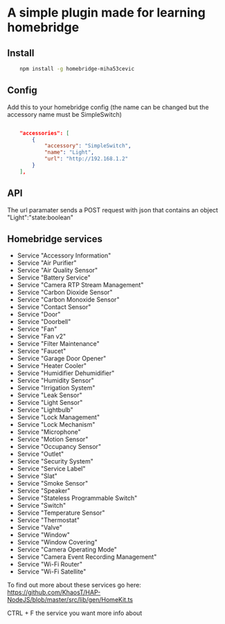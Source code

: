 # A simple plugin made for learning homebridge

## Install

```bash
    npm install -g homebridge-miha53cevic
```

## Config
Add this to your homebridge config (the name can be changed but the accessory name must be SimpleSwitch)
```json

    "accessories": [
        {
            "accessory": "SimpleSwitch",
            "name": "Light",
            "url": "http://192.168.1.2"
        }
    ],

```

## API
The url paramater sends a POST request with json that contains an object "Light":"state:boolean" 

## Homebridge services
- Service "Accessory Information"
- Service "Air Purifier"
- Service "Air Quality Sensor"
- Service "Battery Service"
- Service "Camera RTP Stream Management"
- Service "Carbon Dioxide Sensor"
- Service "Carbon Monoxide Sensor"
- Service "Contact Sensor"
- Service "Door"
- Service "Doorbell"
- Service "Fan"
- Service "Fan v2"
- Service "Filter Maintenance"
- Service "Faucet"
- Service "Garage Door Opener"
- Service "Heater Cooler"
- Service "Humidifier Dehumidifier"
- Service "Humidity Sensor"
- Service "Irrigation System"
- Service "Leak Sensor"
- Service "Light Sensor"
- Service "Lightbulb"
- Service "Lock Management"
- Service "Lock Mechanism"
- Service "Microphone"
- Service "Motion Sensor"
- Service "Occupancy Sensor"
- Service "Outlet"
- Service "Security System"
- Service "Service Label"
- Service "Slat"
- Service "Smoke Sensor"
- Service "Speaker"
- Service "Stateless Programmable Switch"
- Service "Switch"
- Service "Temperature Sensor"
- Service "Thermostat"
- Service "Valve"
- Service "Window"
- Service "Window Covering"
- Service "Camera Operating Mode"
- Service "Camera Event Recording Management"
- Service "Wi-Fi Router"
- Service "Wi-Fi Satellite"

To find out more about these services go here: https://github.com/KhaosT/HAP-NodeJS/blob/master/src/lib/gen/HomeKit.ts  
  
CTRL + F the service you want more info about